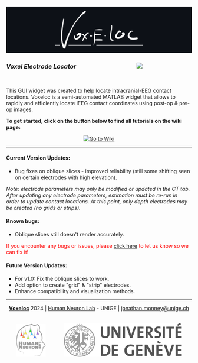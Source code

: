 <a href="https://github.com/HumanNeuronLab/voxeloc"><img src="https://raw.githubusercontent.com/HumanNeuronLab/voxeloc/main/assets/voxeloc_logoBG.png"/></a>

<h3><a href="https://github.com/HumanNeuronLab/voxeloc/releases"><img src="https://img.shields.io/badge/v0.9.7-29%C2%B7Sep%C2%B72025-blue?logo=github" width="150" align="right"/></a><div align="left"><i>Voxel Electrode Locator</i></div></h3>
<br />

This GUI widget was created to help locate intracranial-EEG contact locations.
Voxeloc is a semi-automated MATLAB widget that allows to rapidly and 
efficiently locate iEEG contact coordinates using post-op & pre-op images.
<br />

**To get started, click on the button below to find all tutorials on the wiki page:**
<br />

<div align="center"><a href="https://github.com/HumanNeuronLab/voxeloc/wiki"><img alt="Go to Wiki" src="https://img.shields.io/badge/Go%20to%20Wiki-blue?style=for-the-badge" width="150"></a></div>


---

#### Current Version Updates:
- Bug fixes on oblique slices - improved reliability (still some shifting seen on certain electrodes with high elevation).

*Note: electrode parameters may only be modified or updated in the
CT tab. After updating any electrode parameters, estimation must be
re-run in order to update contact locations. At this point, only
depth electrodes may be created (no grids or strips).*

#### Known bugs:
- Oblique slices still doesn't render accurately.
<div style="color:red;">If you encounter any bugs or issues, please <a href="https://github.com/HumanNeuronLab/voxeloc/issues/new">click here</a> to let us know so we can fix it!</div>

#### Future Version Updates:
- For v1.0:
    Fix the oblique slices to work.
- Add option to create "grid" & "strip" electrodes.
- Enhance compatibility and visualization methods.

---

<p align="center"> <b><u>Voxeloc</u></b> 2024 
| <a href="https://www.unige.ch/medecine/neucli/en/groupes-de-recherche/1034megevand/">Human Neuron Lab</a> - UNIGE 
| <a href="mailto:jonathan.monney@unige.ch">jonathan.monney@unige.ch</a></p>
<br>
<div align="center">
  <a href="https://www.unige.ch/medecine/neucli/en/groupes-de-recherche/1034megevand/">
  <img src="https://raw.githubusercontent.com/HumanNeuronLab/voxeloc/main/assets/HNL_logo.png" width="80"/></a>
  &emsp;&emsp;&emsp;
  <a href="https://www.unige.ch/medecine/neucli/en/groupes-de-recherche/1034megevand/">
  <img src="https://raw.githubusercontent.com/HumanNeuronLab/voxeloc/main/assets/UNIGE_logo.png" width="320"/>
</a></div>



























